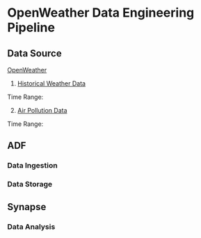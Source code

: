 # OpenWeather Data Engineering Pipeline

## Data Source
[OpenWeather](https://openweathermap.org/)

1. [Historical Weather Data](https://openweathermap.org/history)

Time Range:

2. [Air Pollution Data](https://openweathermap.org/api/air-pollution)

Time Range:

## ADF

### Data Ingestion

### Data Storage

## Synapse

### Data Analysis